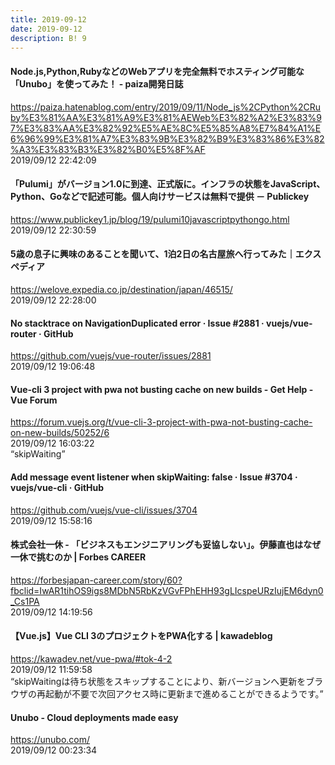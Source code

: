 ```yaml
---
title: 2019-09-12
date: 2019-09-12
description: B! 9
---
```


#### Node.js,Python,RubyなどのWebアプリを完全無料でホスティング可能な「Unubo」を使ってみた！ - paiza開発日誌
https://paiza.hatenablog.com/entry/2019/09/11/Node_js%2CPython%2CRuby%E3%81%AA%E3%81%A9%E3%81%AEWeb%E3%82%A2%E3%83%97%E3%83%AA%E3%82%92%E5%AE%8C%E5%85%A8%E7%84%A1%E6%96%99%E3%81%A7%E3%83%9B%E3%82%B9%E3%83%86%E3%82%A3%E3%83%B3%E3%82%B0%E5%8F%AF<br>
2019/09/12 22:42:09<br>


#### 「Pulumi」がバージョン1.0に到達、正式版に。インフラの状態をJavaScript、Python、Goなどで記述可能。個人向けサービスは無料で提供 － Publickey
https://www.publickey1.jp/blog/19/pulumi10javascriptpythongo.html<br>
2019/09/12 22:30:59<br>


#### 5歳の息子に興味のあることを聞いて、1泊2日の名古屋旅へ行ってみた｜エクスペディア
https://welove.expedia.co.jp/destination/japan/46515/<br>
2019/09/12 22:28:00<br>


#### No stacktrace on NavigationDuplicated error · Issue #2881 · vuejs/vue-router · GitHub
https://github.com/vuejs/vue-router/issues/2881<br>
2019/09/12 19:06:48<br>


#### Vue-cli 3 project with pwa not busting cache on new builds - Get Help - Vue Forum
https://forum.vuejs.org/t/vue-cli-3-project-with-pwa-not-busting-cache-on-new-builds/50252/6<br>
2019/09/12 16:03:22<br>
“skipWaiting”


#### Add message event listener when skipWaiting: false · Issue #3704 · vuejs/vue-cli · GitHub
https://github.com/vuejs/vue-cli/issues/3704<br>
2019/09/12 15:58:16<br>


#### 株式会社一休 - 「ビジネスもエンジニアリングも妥協しない」。伊藤直也はなぜ一休で挑むのか | Forbes CAREER
https://forbesjapan-career.com/story/60?fbclid=IwAR1tihOS9igs8MDbN5RbKzVGvFPhEHH93gLIcspeURzIujEM6dyn0_Cs1PA<br>
2019/09/12 14:19:56<br>


#### 【Vue.js】Vue CLI 3のプロジェクトをPWA化する | kawadeblog
https://kawadev.net/vue-pwa/#tok-4-2<br>
2019/09/12 11:59:58<br>
“skipWaitingは待ち状態をスキップすることにより、新バージョンへ更新をブラウザの再起動が不要で次回アクセス時に更新まで進めることができるようです。”


#### Unubo - Cloud deployments made easy
https://unubo.com/<br>
2019/09/12 00:23:34<br>



